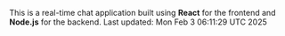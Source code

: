 This is a real-time chat application built using **React** for the frontend and **Node.js** for the backend.
Last updated: Mon Feb  3 06:11:29 UTC 2025
